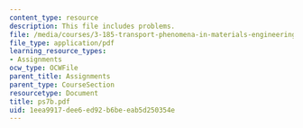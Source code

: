 ```yaml
---
content_type: resource
description: This file includes problems.
file: /media/courses/3-185-transport-phenomena-in-materials-engineering-fall-2003/1eea9917dee6ed92b6beeab5d250354e_ps7b.pdf
file_type: application/pdf
learning_resource_types:
- Assignments
ocw_type: OCWFile
parent_title: Assignments
parent_type: CourseSection
resourcetype: Document
title: ps7b.pdf
uid: 1eea9917-dee6-ed92-b6be-eab5d250354e
---
```

